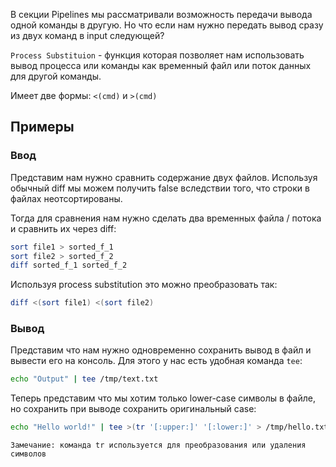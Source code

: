 В секции Pipelines мы рассматривали возможность передачи вывода одной команды в другую. Но что если нам нужно передать вывод сразу из двух команд в input следующей?

```Process Substituion``` - функция которая позволяет нам использовать вывод процесса или команды как временный файл или поток данных для другой команды.

Имеет две формы: ```<(cmd)``` и ```>(cmd)``` 

## Примеры

### Ввод

Представим нам нужно сравнить содержание двух файлов. Используя обычный diff мы можем получить false вследствии того, что строки в файлах неотсортированы.

Тогда для сравнения нам нужно сделать два временных файла / потока и сравнить их через diff:

```bash
sort file1 > sorted_f_1
sort file2 > sorted_f_2
diff sorted_f_1 sorted_f_2
```

Используя process substitution это можно преобразовать так:
```bash
diff <(sort file1) <(sort file2)
```

### Вывод

Представим что нам нужно одновременно сохранить вывод в файл и вывести его на консоль. Для этого у нас есть удобная команда ```tee```:

```bash
echo "Output" | tee /tmp/text.txt
```

Теперь представим что мы хотим только lower-case символы в файле, но сохранить при выводе сохранить оригинальный case:
```bash
echo "Hello world!" | tee >(tr '[:upper:]' '[:lower:]' > /tmp/hello.txt)
```

```
Замечание: команда tr используется для преобразования или удаления символов
```
